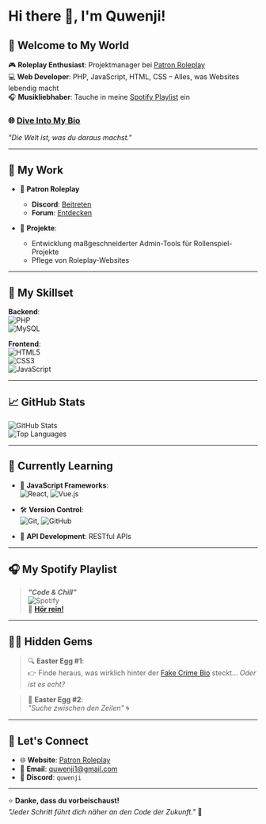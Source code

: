 # Hi there 👋, I'm Quwenji!

## 🌌 Welcome to My World  
🎮 **Roleplay Enthusiast**: Projektmanager bei [Patron Roleplay](https://discord.gg/FRXmvTbgQt)  
💻 **Web Developer**: PHP, JavaScript, HTML, CSS – Alles, was Websites lebendig macht  
🎧 **Musikliebhaber**: Tauche in meine [Spotify Playlist](https://open.spotify.com/playlist/4oryQukeSuIhA4lVIjtfwE?si=c40c981658384b80) ein  

### 🌐 **[Dive Into My Bio](https://fakecrime.bio/quwenji)**  
_"Die Welt ist, was du daraus machst."_  

---

## 💼 My Work  
- 🚀 **Patron Roleplay**  
  - **Discord**: [Beitreten](https://discord.gg/FRXmvTbgQt)  
  - **Forum**: [Entdecken](https://de-forum.patron-rp.site/index.php)  

- 🌟 **Projekte**:  
  - Entwicklung maßgeschneiderter Admin-Tools für Rollenspiel-Projekte  
  - Pflege von Roleplay-Websites  

---

## 🔧 My Skillset  
**Backend**:  
![PHP](https://img.shields.io/badge/PHP-000?style=flat&logo=php&logoColor=white)  
![MySQL](https://img.shields.io/badge/MySQL-4479A1?style=flat&logo=mysql&logoColor=white)  

**Frontend**:  
![HTML5](https://img.shields.io/badge/HTML5-E34F26?style=flat&logo=html5&logoColor=white)  
![CSS3](https://img.shields.io/badge/CSS3-1572B6?style=flat&logo=css3&logoColor=white)  
![JavaScript](https://img.shields.io/badge/JavaScript-F7DF1E?style=flat&logo=javascript&logoColor=black)  

---

## 📈 GitHub Stats  
![GitHub Stats](https://github-readme-stats.vercel.app/api?username=Quwenji&show_icons=true&theme=radical)  
![Top Languages](https://github-readme-stats.vercel.app/api/top-langs/?username=Quwenji&layout=compact&theme=radical)  

---

## 🎯 Currently Learning  
- 🌟 **JavaScript Frameworks**:  
  ![React](https://img.shields.io/badge/React-61DAFB?style=flat&logo=react&logoColor=white), ![Vue.js](https://img.shields.io/badge/Vue.js-4FC08D?style=flat&logo=vue.js&logoColor=white)  

- 🛠️ **Version Control**:  
  ![Git](https://img.shields.io/badge/Git-F05032?style=flat&logo=git&logoColor=white), ![GitHub](https://img.shields.io/badge/GitHub-181717?style=flat&logo=github)  

- 📡 **API Development**: RESTful APIs  

---

## 🎧 My Spotify Playlist  
> _**"Code & Chill"**_  
![Spotify](https://novatorem.vercel.app/api/spotify)  
🎵 **[Hör rein!](https://open.spotify.com/playlist/4oryQukeSuIhA4lVIjtfwE?si=c40c981658384b80)**  

---

## 🕵️‍♂️ Hidden Gems  
> 🔍 **Easter Egg #1**:  
👉 Finde heraus, was wirklich hinter der [Fake Crime Bio](https://fakecrime.bio/quwenji) steckt... _Oder ist es echt?_  

> 🧙 **Easter Egg #2**:  
_"Suche zwischen den Zeilen"_ 🌀  

---

## 🌟 Let's Connect  
- 🌐 **Website**: [Patron Roleplay](https://de-forum.patron-rp.site/index.php)  
- 📧 **Email**: quwenji1@gmail.com  
- 💬 **Discord**: `quwenji`  

---

⭐️ **Danke, dass du vorbeischaust!**  
_"Jeder Schritt führt dich näher an den Code der Zukunft."_ 🚀
